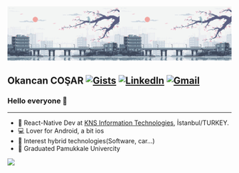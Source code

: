 

<img src="https://github.com/OkancanCosar/OkancanCosar/blob/master/500b27120a0a261bfab28f0390bf48df.gif" object-fit="cover" width="50%"><img src="https://github.com/OkancanCosar/OkancanCosar/blob/master/500b27120a0a261bfab28f0390bf48df.gif" object-fit="cover" width="50%">


## Okancan COŞAR [![Gists](https://img.shields.io/badge/%20-Gists-black?color=14171A&labelColor=000&logo=github&logoColor=fff)](https://gist.github.com/OkancanCosar) [![LinkedIn](https://img.shields.io/badge/%20-LinkedIn-black?color=14171A&labelColor=fff&logo=linkedin&logoColor=0000FF)](https://www.linkedin.com/in/OkancanCosar/) [![Gmail](https://img.shields.io/badge/%20-Send%20Mail-black?color=14171A&labelColor=ef5350&logo=gmail&logoColor=ffffff)](mailto:okancancosar@gmail.com?subject=From%20GitHub&body=Hi,%20there.%20Found%20you%20from%20GitHub.)

### Hello everyone 👋
______________________________________________
* 📱 React-Native Dev at [KNS Information Technologies](https://www.kns.com.tr/), İstanbul/TURKEY.
* 💻 Lover for Android, a bit ios
* 🧑 Interest hybrid technologies(Software, car...)
* 🧬 Graduated Pamukkale Univercity

[![](https://github-readme-stats.vercel.app/api?username=OkancanCosar)](https://github.com/OkancanCosar/)
